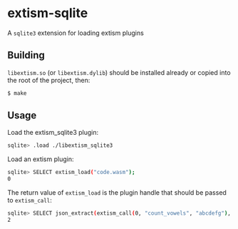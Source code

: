 # extism-sqlite

A `sqlite3` extension for loading extism plugins

## Building

`libextism.so` (or `libextism.dylib`) should be installed already or copied into the root of the project, then:

```sh
$ make
```

## Usage

Load the extism_sqlite3 plugin:

```sh
sqlite> .load ./libextism_sqlite3
```

Load an extism plugin:

```sh
sqlite> SELECT extism_load("code.wasm");
0
```

The return value of `extism_load` is the plugin handle that should be passed to `extism_call`:

```sh
sqlite> SELECT json_extract(extism_call(0, "count_vowels", "abcdefg"), "$.count");
2
```
